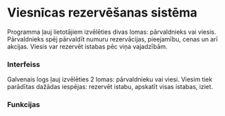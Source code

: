# Viesnīcas rezervēšanas sistēma

Programma ļauj lietotājiem izvēlēties divas lomas: pārvaldnieks vai viesis.
Pārvaldnieks spēj pārvaldīt numuru rezervācijas, pieejamību, cenas un arī akcijas. Viesis var rezervēt istabas pēc viņa vajadzībām.

### Interfeiss

Galvenais logs ļauj izvēlēties 2 lomas: pārvaldnieku vai viesi.
Viesim tiek parādītas dažādas iespējas: rezervēt istabu, apskatīt visas istabas, iziet.

### Funkcijas
